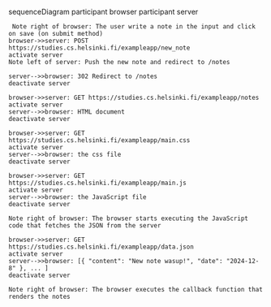 sequenceDiagram
    participant browser
    participant server

     Note right of browser: The user write a note in the input and click on save (on submit method)
    browser->>server: POST https://studies.cs.helsinki.fi/exampleapp/new_note
    activate server
    Note left of server: Push the new note and redirect to /notes

    server-->>browser: 302 Redirect to /notes
    deactivate server

    browser->>server: GET https://studies.cs.helsinki.fi/exampleapp/notes
    activate server
    server-->>browser: HTML document
    deactivate server

    browser->>server: GET https://studies.cs.helsinki.fi/exampleapp/main.css
    activate server
    server-->>browser: the css file
    deactivate server

    browser->>server: GET https://studies.cs.helsinki.fi/exampleapp/main.js
    activate server
    server-->>browser: the JavaScript file
    deactivate server

    Note right of browser: The browser starts executing the JavaScript code that fetches the JSON from the server

    browser->>server: GET https://studies.cs.helsinki.fi/exampleapp/data.json
    activate server
    server-->>browser: [{ "content": "New note wasup!", "date": "2024-12-8" }, ... ]
    deactivate server

    Note right of browser: The browser executes the callback function that renders the notes
